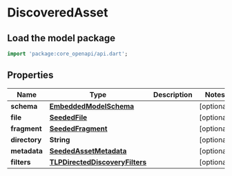 # DiscoveredAsset

## Load the model package
```dart
import 'package:core_openapi/api.dart';
```

## Properties
Name | Type | Description | Notes
------------ | ------------- | ------------- | -------------
**schema** | [**EmbeddedModelSchema**](EmbeddedModelSchema) |  | [optional] 
**file** | [**SeededFile**](SeededFile) |  | [optional] 
**fragment** | [**SeededFragment**](SeededFragment) |  | [optional] 
**directory** | **String** |  | [optional] 
**metadata** | [**SeededAssetMetadata**](SeededAssetMetadata) |  | [optional] 
**filters** | [**TLPDirectedDiscoveryFilters**](TLPDirectedDiscoveryFilters) |  | [optional] 




